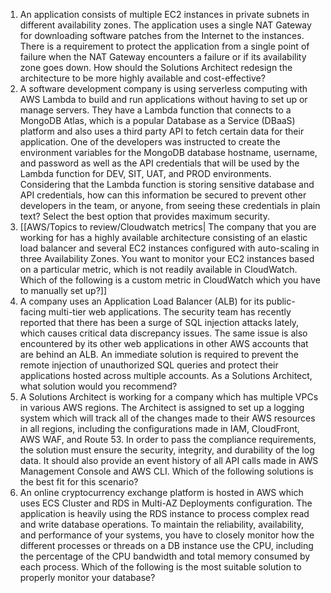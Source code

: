 1. An application consists of multiple EC2 instances in private subnets in different availability zones. The application uses a single NAT Gateway for downloading software patches from the Internet to the instances. There is a requirement to protect the application from a single point of failure when the NAT Gateway encounters a failure or if its availability zone goes down. How should the Solutions Architect redesign the architecture to be more highly available and cost-effective?
2. A software development company is using serverless computing with AWS Lambda to build and run applications without having to set up or manage servers. They have a Lambda function that connects to a MongoDB Atlas, which is a popular Database as a Service (DBaaS) platform and also uses a third party API to fetch certain data for their application. One of the developers was instructed to create the environment variables for the MongoDB database hostname, username, and password as well as the API credentials that will be used by the Lambda function for DEV, SIT, UAT, and PROD environments. Considering that the Lambda function is storing sensitive database and API credentials, how can this information be secured to prevent other developers in the team, or anyone, from seeing these credentials in plain text? Select the best option that provides maximum security.
3. [[AWS/Topics to review/Cloudwatch metrics| The company that you are working for has a highly available architecture consisting of an elastic load balancer and several EC2 instances configured with auto-scaling in three Availability Zones. You want to monitor your EC2 instances based on a particular metric, which is not readily available in CloudWatch. Which of the following is a custom metric in CloudWatch which you have to manually set up?]]
4. A company uses an Application Load Balancer (ALB) for its public-facing multi-tier web applications. The security team has recently reported that there has been a surge of SQL injection attacks lately, which causes critical data discrepancy issues. The same issue is also encountered by its other web applications in other AWS accounts that are behind an ALB. An immediate solution is required to prevent the remote injection of unauthorized SQL queries and protect their applications hosted across multiple accounts. As a Solutions Architect, what solution would you recommend?
5. A Solutions Architect is working for a company which has multiple VPCs in various AWS regions. The Architect is assigned to set up a logging system which will track all of the changes made to their AWS resources in all regions, including the configurations made in IAM, CloudFront, AWS WAF, and Route 53. In order to pass the compliance requirements, the solution must ensure the security, integrity, and durability of the log data. It should also provide an event history of all API calls made in AWS Management Console and AWS CLI. Which of the following solutions is the best fit for this scenario?
6. An online cryptocurrency exchange platform is hosted in AWS which uses ECS Cluster and RDS in Multi-AZ Deployments configuration. The application is heavily using the RDS instance to process complex read and write database operations. To maintain the reliability, availability, and performance of your systems, you have to closely monitor how the different processes or threads on a DB instance use the CPU, including the percentage of the CPU bandwidth and total memory consumed by each process. Which of the following is the most suitable solution to properly monitor your database?
